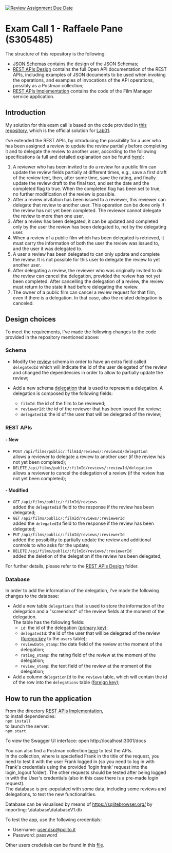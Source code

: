 [![Review Assignment Due Date](https://classroom.github.com/assets/deadline-readme-button-24ddc0f5d75046c5622901739e7c5dd533143b0c8e959d652212380cedb1ea36.svg)](https://classroom.github.com/a/3V4SFed_)
# Exam Call 1 - Raffaele Pane (S305485)

The structure of this repository is the following:
  - [JSON Schemas](<./JSON Schemas/>) contains the design of the JSON Schemas;
  - [REST APIs Design](<./REST APIs Design/>)  contains the full Open API documentation of the REST APIs, including examples of JSON documents to be used when invoking the operations, and examples of invocations of the API operations, possibly as a Postman collection;
  - [REST APIs Implementation](<./REST APIs Implementation/>) contains the code of the Film Manager service application.

## Introduction

My solution for this exam call is based on the code provided in [this repository](https://github.com/polito-DSP-2022-23/lab01-json-rest), which is the official solution for [Lab01](./Lab01.pdf).

I've extended the REST APIs, by introducing the possibility for a user who has been assigned a review to update the review partially before completing it and to delegate the review to another user, according to the following specifications (a full and detailed explanation can be found [here](./DSP_20240212.pdf)):
1. A reviewer who has been invited to do a review for a public film can update the review fields partially at different times, e.g., save a first draft of the review text, then, after some time, save the rating, and finally update the review draft to the final text, and set the date and the completed flag to true. When the completed flag has been set to true, no further modification of the review is possible.
2. After a review invitation has been issued to a reviewer, this reviewer can delegate that review to another user. This operation can be done only if the review has not yet been completed. The reviewer cannot delegate the review to more than one user.
3. After a review has been delegated, it can be updated and completed only by the user the review has been delegated to, not by the delegating user.
4. When a review of a public film which has been delegated is retrieved, it must carry the information of both the user the review was issued to, and the user it was delegated to.
5. A user a review has been delegated to can only update and complete the review. It is not possible for this user to delegate the review to yet another user.
6. After delegating a review, the reviewer who was originally invited to do the review can cancel the delegation, provided the review has not yet been completed. After cancelling the delegation of a review, the review must return to the state it had before delegating the review.
7. The owner of a public film can cancel a review request for that film, even if there is a delegation. In that case, also the related delegation is canceled.

## Design choices

To meet the requirements, I've made the following changes to the code provided in the repository mentioned above:

### Schema

- Modify the [review](<./JSON Schemas/review_schema.json>) schema in order to have an extra field called `delegatedId` which will indicate the id of the user delegated of the review and changed the dependencies in order to allow to partially update the review;

- Add a new schema [delegation](<./JSON Schemas/delegation_schema.json>) that is used to represent a delegation. A delegation is composed by the following fields:
  - `filmId`: the id of the film to be reviewed;
  - `reviewerId`: the id of the reviewer that has been issued the review;
  - `delegatedId`: the id of the user that will be delegated of the review;
  
### REST APIs

#### - New
- `POST` `/api/films/public/:filmId/reviews/:reviewId/delegation`<br>
  allows a reviewer to delegate a review to another user (if the review has not yet been completed);
- `DELETE` `/api/films/public/:filmId/reviews/:reviewId/delegation`<br>
  allows a reviewer to cancel the delegation of a review (if the review has not yet been completed);

#### - Modified
- `GET` `/api/films/public/:filmId/reviews`<br>
  added the `delegatedId` field to the response if the review has been delegated;
- `GET` `/api/films/public/:filmId/reviews/:reviewerId`<br>
  added the `delegatedId` field to the response if the review has been delegated;
- `PUT` `/api/films/public/:filmId/reviews/:reviewerId`<br>
  added the possibility to partially update the review and additional controls to who asks for the update;
- `DELETE` `/api/films/public/:filmId/reviews/:reviewerId`<br>
  added the deletion of the delegation if the review has been delegated;

For further details, please refer to the [REST APIs Design](<./REST APIs Design/>) folder.

### Database

In order to add the information of the delegation, I've made the following changes to the database:
- Add a new table `delegations` that is used to store the information of the delegation and a "screenshot" of the review fields at the moment of the delegation. <br>
The table has the following fields:
  - `id`: the id of the delegation (<ins>primary key</ins>);
  - `delegatedId`: the id of the user that will be delegated of the review (<ins>foreign key</ins> to the `users` table);
  - `reviewDate_stamp`: the date field of the review at the moment of the delegation;
  - `rating_stamp`: the rating field of the review at the moment of the delegation;
  - `review_stamp`: the text field of the review at the moment of the delegation;
- Add a column `delegationId` to the `reviews` table, which will contain the id of the row into the `delegations` table (<ins>foreign key</ins>);


## How to run the application
From the directory [REST APIs Implementation](<./REST APIs Implementation>),<br>
to install dependencies:<br>
```npm install```<br>
to launch the server: <br>
```npm start```

To view the Swagger UI interface:
open http://localhost:3001/docs

You can also find a Postman collection [here](./REST%20APIs%20Design/DSP-23_24-call1.postman_collection.json) to test the APIs. <br>
In the collection, where is speciefied Frank in the title of the request, you need to test it with the user Frank logged in (so you need to log in with Frank's credentials using the provided 'login frank' request into the login_logout folder). The other requests should be tested after being logged in with the User's credentials (also in this case there is a pre-made login request). <br>
The database is pre-populated with some data, including some reviews and delegations, to test the new functionalities. 

Database can be visualised by means of https://sqlitebrowser.org/ by importing:
\database\databaseV1.db

To test the app, use the following credentials:
- Username: user.dsp@polito.it
- Password: password

Other users credetials can be found in this [file](./REST%20APIs%20Implementation/database/passwords_databases.txt).